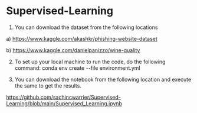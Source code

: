 # Supervised-Learning
1) You can  download the dataset  from the following locations

a) https://www.kaggle.com/akashkr/phishing-website-dataset

b) https://www.kaggle.com/danielpanizzo/wine-quality

2) To set up your local machine to run the code, do the following command:
conda env create --file environment.yml

3) You can download the notebook from the following location and execute the same to get the results. 

 https://github.com/sachincwarrier/Supervised-Learning/blob/main/Supervised_Learning.ipynb
